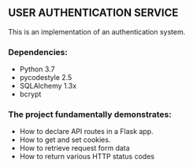 ## USER AUTHENTICATION SERVICE
This is an implementation of an authentication system.

### Dependencies:
* Python 3.7
* pycodestyle 2.5
* SQLAlchemy 1.3x
* bcrypt

### The project fundamentally demonstrates:
* How to declare API routes in a Flask app.
* How to get and set cookies.
* How to retrieve request form data
* How to return various HTTP status codes